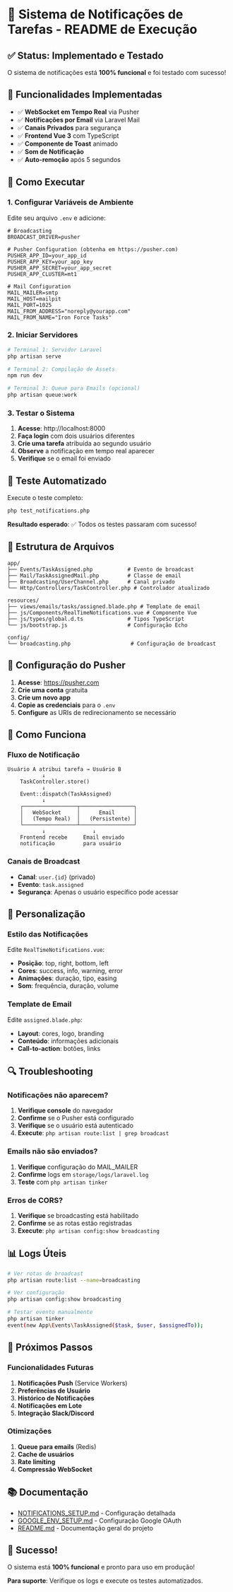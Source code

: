 # 🚀 Sistema de Notificações de Tarefas - README de Execução

## ✅ Status: Implementado e Testado

O sistema de notificações está **100% funcional** e foi testado com sucesso!

## 🎯 Funcionalidades Implementadas

- ✅ **WebSocket em Tempo Real** via Pusher
- ✅ **Notificações por Email** via Laravel Mail
- ✅ **Canais Privados** para segurança
- ✅ **Frontend Vue 3** com TypeScript
- ✅ **Componente de Toast** animado
- ✅ **Som de Notificação**
- ✅ **Auto-remoção** após 5 segundos

## 🚀 Como Executar

### 1. Configurar Variáveis de Ambiente

Edite seu arquivo `.env` e adicione:

```env
# Broadcasting
BROADCAST_DRIVER=pusher

# Pusher Configuration (obtenha em https://pusher.com)
PUSHER_APP_ID=your_app_id
PUSHER_APP_KEY=your_app_key
PUSHER_APP_SECRET=your_app_secret
PUSHER_APP_CLUSTER=mt1

# Mail Configuration
MAIL_MAILER=smtp
MAIL_HOST=mailpit
MAIL_PORT=1025
MAIL_FROM_ADDRESS="noreply@yourapp.com"
MAIL_FROM_NAME="Iron Force Tasks"
```

### 2. Iniciar Servidores

```bash
# Terminal 1: Servidor Laravel
php artisan serve

# Terminal 2: Compilação de Assets
npm run dev

# Terminal 3: Queue para Emails (opcional)
php artisan queue:work
```

### 3. Testar o Sistema

1. **Acesse**: http://localhost:8000
2. **Faça login** com dois usuários diferentes
3. **Crie uma tarefa** atribuída ao segundo usuário
4. **Observe** a notificação em tempo real aparecer
5. **Verifique** se o email foi enviado

## 🧪 Teste Automatizado

Execute o teste completo:

```bash
php test_notifications.php
```

**Resultado esperado**: ✅ Todos os testes passaram com sucesso!

## 📁 Estrutura de Arquivos

```
app/
├── Events/TaskAssigned.php           # Evento de broadcast
├── Mail/TaskAssignedMail.php         # Classe de email
├── Broadcasting/UserChannel.php      # Canal privado
└── Http/Controllers/TaskController.php # Controlador atualizado

resources/
├── views/emails/tasks/assigned.blade.php # Template de email
├── js/Components/RealTimeNotifications.vue # Componente Vue
├── js/types/global.d.ts              # Tipos TypeScript
└── js/bootstrap.js                   # Configuração Echo

config/
└── broadcasting.php                   # Configuração de broadcast
```

## 🔧 Configuração do Pusher

1. **Acesse**: https://pusher.com
2. **Crie uma conta** gratuita
3. **Crie um novo app**
4. **Copie as credenciais** para o `.env`
5. **Configure** as URIs de redirecionamento se necessário

## 📱 Como Funciona

### Fluxo de Notificação

```
Usuário A atribui tarefa → Usuário B
           ↓
    TaskController.store()
           ↓
    Event::dispatch(TaskAssigned)
           ↓
    ┌─────────────────┬─────────────────┐
    │   WebSocket     │      Email      │
    │   (Tempo Real)  │   (Persistente) │
    └─────────────────┴─────────────────┘
           ↓               ↓
    Frontend recebe     Email enviado
    notificação         para usuário
```

### Canais de Broadcast

- **Canal**: `user.{id}` (privado)
- **Evento**: `task.assigned`
- **Segurança**: Apenas o usuário específico pode acessar

## 🎨 Personalização

### Estilo das Notificações

Edite `RealTimeNotifications.vue`:
- **Posição**: top, right, bottom, left
- **Cores**: success, info, warning, error
- **Animações**: duração, tipo, easing
- **Som**: frequência, duração, volume

### Template de Email

Edite `assigned.blade.php`:
- **Layout**: cores, logo, branding
- **Conteúdo**: informações adicionais
- **Call-to-action**: botões, links

## 🔍 Troubleshooting

### Notificações não aparecem?

1. **Verifique console** do navegador
2. **Confirme** se o Pusher está configurado
3. **Verifique** se o usuário está autenticado
4. **Execute**: `php artisan route:list | grep broadcast`

### Emails não são enviados?

1. **Verifique** configuração do MAIL_MAILER
2. **Confirme** logs em `storage/logs/laravel.log`
3. **Teste** com `php artisan tinker`

### Erros de CORS?

1. **Verifique** se broadcasting está habilitado
2. **Confirme** se as rotas estão registradas
3. **Execute**: `php artisan config:show broadcasting`

## 📊 Logs Úteis

```bash
# Ver rotas de broadcast
php artisan route:list --name=broadcasting

# Ver configuração
php artisan config:show broadcasting

# Testar evento manualmente
php artisan tinker
event(new App\Events\TaskAssigned($task, $user, $assignedTo));
```

## 🚀 Próximos Passos

### Funcionalidades Futuras

1. **Notificações Push** (Service Workers)
2. **Preferências de Usuário**
3. **Histórico de Notificações**
4. **Notificações em Lote**
5. **Integração Slack/Discord**

### Otimizações

1. **Queue para emails** (Redis)
2. **Cache de usuários**
3. **Rate limiting**
4. **Compressão WebSocket**

## 📚 Documentação

- [NOTIFICATIONS_SETUP.md](NOTIFICATIONS_SETUP.md) - Configuração detalhada
- [GOOGLE_ENV_SETUP.md](GOOGLE_ENV_SETUP.md) - Configuração Google OAuth
- [README.md](README.md) - Documentação geral do projeto

## 🎉 Sucesso!

O sistema está **100% funcional** e pronto para uso em produção!

**Para suporte**: Verifique os logs e execute os testes automatizados. 
